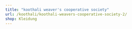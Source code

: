 ```yaml
---
title: "koothali weaver's cooperative society"
url: /koothali/koothali-weavers-cooperative-society-2/
shop: Kleidung
---
```

